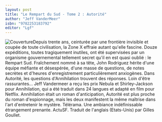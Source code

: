 ```yaml
---
layout: post
title: "Le Rempart du Sud - Tome 2 : Autorité"
author: "Jeff VanderMeer"
isbn: "9782253183792"
editor: "Lgf"
---
```

![Couverture](/img/9782253183792.jpg)Depuis trente ans, ceinturée par une frontière invisible et coupée de toute civilisation, la Zone X effraie autant qu'elle fascine. Douze expéditions, toutes tragiquement inutiles, ont été supervisées par un organisme gouvernemental tellement secret qu'il en est quasi oublié : le Rempart Sud. Fraîchement nommé à sa tête, John Rodriguez hérite d'une équipe méfiante et désespérée, d'une masse de questions, de notes secrètes et d'heures d'enregistrement particulièrement anxiogènes. Dans Autorité, les questions d'Annihilation trouvent des réponses. Loin d'être rassurantes... Jeff Vandermeer a reçu les prix Nebula et Shirley-Jackson pour Annihilation, qui a été traduit dans 24 langues et adapté en film pour Netflix. Annihilation était un roman d'anticipation, Autorité est plus proche du roman d'espionnage, mais les deux manifestent la même maîtrise dans l'art d'entretenir le mystère. Télérama. Une ambiance indéfinissable étrangement prenante. ActuSF. Traduit de l'anglais (Etats-Unis) par Gilles Goullet.